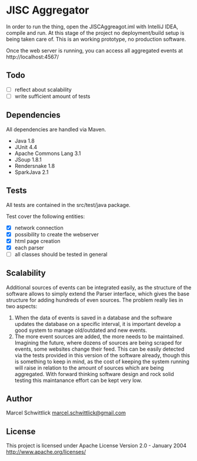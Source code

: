 JISC Aggregator
===============
In order to run the thing, open the JISCAggreagot.iml with IntelliJ IDEA, compile and run. At this stage of the project
no deployment/build setup is being taken care of. This is an working prototype, no production software.

Once the web server is running, you can access all aggregated events at http://localhost:4567/

Todo
----
- [ ] reflect about scalability
- [ ] write sufficient amount of tests

Dependencies
------------
All dependencies are handled via Maven.

- Java 1.8
- JUnit 4.4
- Apache Commons Lang 3.1
- JSoup 1.8.1
- Rendersnake 1.8
- SparkJava 2.1

Tests
-----
All tests are contained in the src/test/java package.

Test cover the following entities:
- [x] network connection
- [x] possibility to create the webserver
- [x] html page creation
- [x] each parser
- [ ] all classes should be tested in general

Scalability
-----------
Additional sources of events can be integrated easily, as the structure of the software allows to simply extend the
Parser interface, which gives the base structure for adding hundreds of even sources. The problem really lies in two aspects:

1. When the data of events is saved in a database and the software updates the database on a specific interval, it is
important develop a good system to manage old/outdated and new events.
2. The more event sources are added, the more needs to be maintained. Imagining the future, where dozens of sources
are being scraped for events, some websites change their feed. This can be easily detected via the tests provided in this
version of the software already, though this is something to keep in mind, as the cost of keeping the system running
will raise in relation to the amount of sources which are being aggregated. With forward thinking software design
and rock solid testing this maintanance effort can be kept very low.

Author
------
Marcel Schwittlick
marcel.schwittlick@gmail.com

License
-------
This project is licensed under Apache License Version 2.0 - January 2004
http://www.apache.org/licenses/
